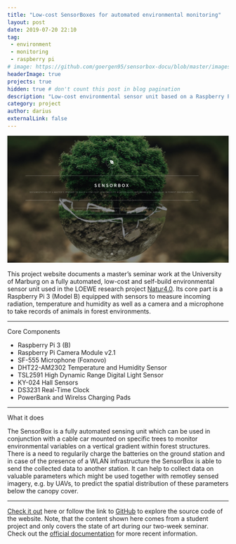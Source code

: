 ```yaml
---
title: "Low-cost SensorBoxes for automated environmental monitoring"
layout: post
date: 2019-07-20 22:10
tag: 
 - environment
 - monitoring
 - raspberry pi
# image: https://github.com/goergen95/sensorbox-docu/blob/master/images/index_background.jpg
headerImage: true
projects: true
hidden: true # don't count this post in blog pagination
description: "Low-cost environmental sensor unit based on a Raspberry Pi 3."
category: project
author: darius
externalLink: false
---
```

![Screenshot](../assets/images/sensorbox.png)

This project website documents a master’s seminar work at the University
of Marburg on a fully automated, low-cost and self-build environmental
sensor unit used in the LOEWE research project
[Natur4.0](https://www.uni-marburg.de/de/fb19/natur40). Its core part is
a Raspberry Pi 3 (Model B) equipped with sensors to measure incoming
radiation, temperature and humidity as well as a camera and a microphone
to take records of animals in forest environments.

------------------------------------------------------------------------

Core Components

-   Raspberry Pi 3 (B)
-   Raspberry Pi Camera Module v2.1
-   SF-555 Microphone (Foxnovo)
-   DHT22-AM2302 Temperature and Humidity Sensor
-   TSL2591 High Dynamic Range Digital Light Sensor
-   KY-024 Hall Sensors
-   DS3231 Real-Time Clock
-   PowerBank and Wirelss Charging Pads

------------------------------------------------------------------------

What it does

The SensorBox is a fully automated sensing unit which can be used in
conjunction with a cable car mounted on specific trees to monitor
environmental variables on a vertical gradient within forest structures.
There is a need to regularily charge the batteries on the ground station
and in case of the presence of a WLAN infrastructure the SensorBox is
able to send the collected data to another station. It can help to
collect data on valuable parameters which might be used together with
remotley sensed imagery, e.g. by UAVs, to predict the spatial
distribution of these parameters below the canopy cover.

------------------------------------------------------------------------

[Check it out](https://goergen95.github.io/sensorbox-docu) here or
follow the link to [GitHub](https://github.com/goergen95/sensorbox-docu)
to explore the source code of the website. Note, that the content shown
here comes from a student project and only covers the state of art
during our two-week seminar. Check out the [official
documentation](https://nature40.github.io/Nature40DocumentationProject/)
for more recent information.
